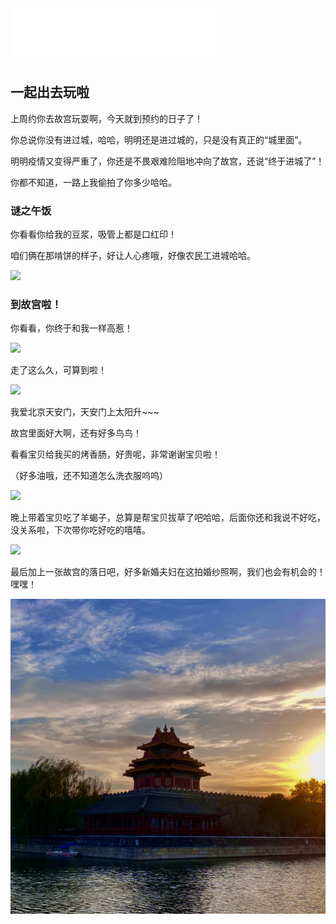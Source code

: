 <iframe frameborder="no" border="0" marginwidth="0" marginheight="0" width=330 height=86 src="//music.163.com/outchain/player?type=2&id=1808956359&auto=1&height=66"></iframe>

## 一起出去玩啦

上周约你去故宫玩耍啊，今天就到预约的日子了！

你总说你没有进过城，哈哈，明明还是进过城的，只是没有真正的“城里面”。

明明疫情又变得严重了，你还是不畏艰难险阻地冲向了故宫，还说“终于进城了”！

你都不知道，一路上我偷拍了你多少哈哈。

### 谜之午饭

你看看你给我的豆浆，吸管上都是口红印！

咱们俩在那啃饼的样子，好让人心疼哦，好像农民工进城哈哈。

![](./pics/20211114222626.jpg)

### 到故宫啦！

你看看，你终于和我一样高惹！

![](./pics/20211114222902.jpg)

走了这么久，可算到啦！

![](./pics/20211114222921.jpg)

我爱北京天安门，天安门上太阳升~~~

故宫里面好大啊，还有好多鸟鸟！

看看宝贝给我买的烤香肠，好贵呢，非常谢谢宝贝啦！

（好多油哦，还不知道怎么洗衣服呜呜）

![](./pics/20211114222934.jpg)

晚上带着宝贝吃了羊蝎子，总算是帮宝贝拔草了吧哈哈，后面你还和我说不好吃，没关系啦，下次带你吃好吃的嘻嘻。

![](./pics/20211114222956.jpg)

最后加上一张故宫的落日吧，好多新婚夫妇在这拍婚纱照啊，我们也会有机会的！嘿嘿！

![](./pics/20211114223015.jpg)


